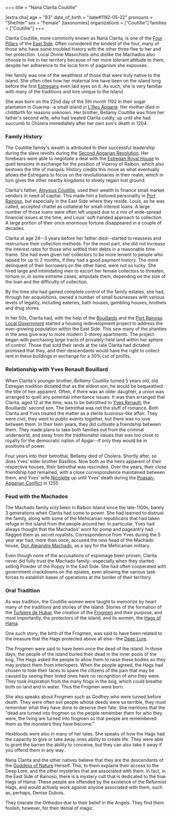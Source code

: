 +++
title = "Nana Clarita Coutillie"

[extra.cha]
age = "83"
date_of_birth = "date#1192-05-22"
pronouns = "She/Her"
sex = "Female"
[taxonomies]
organizations = ["Coutillie"]
families = ["Coutillie"]
+++

Clarita Coutillie, more commonly known as Nana Clarita, is one of the [Four Pillars](@/organizations/four-pillars-of-the-east-side.md) of the [East Side](@/locations/port-rainoso.md#east-side). Often considered the kindest of the four, many of those who have some troubled history with the other three flee to her and her protection. Local Divine Masochists who dislike the Machados also choose to live in her territory because of her more tolerant attitude to them, despite her adherence to the local form of paganism she espouses.  

Her family was one of the wealthiest of those that were truly native to the island. She often cites how her maternal line have been on the island long before the first [Estregans](@/ethnicities/estregan.md) even laid eyes on it. As such, she is very familiar with many of the traditions and lore unique to the Island.

She was born on the 22nd day of the 5th month 1192 in their sugar plantation in Guarma--a small island in [L'Illes Apgarie](@/locations/l-illes-apgarie.md). Her mother died in childbirth for reasons unknown. Her brother, Bellamy Coutillie was from her father's second wife, who had treated Clarita coldly, up until she had succumb to Cholera immediately after her own son's death in 1204.

### Family History  

The Coutillie family's wealth is attributed to their successful leadership during the slave revolts during the [Second Apgarian Revolution](@events/second-apgarian-revolution.md). Her forebears were able to negotiate a deal with the [Estregan Royal House](@/organizations/royal-house-of-estrega.md) to quell tensions in exchange for the position of Viceroy of Raibon, which also bestows the title of marquis. History credits this move as what eventually allows the Estregans to focus on the revolutionaries in their realm, which in turn gives the other nearby kingdoms to slowly regain lost ground.

Clarita's father, [Aloysius Coutillie](@/characters/aloysius-coutillie.md), used their wealth to finance small market vendors in need of capital. This made him a beloved personality in [Port Rainoso](@/locations/port-rainoso.md), but especially in the East Side where they reside. Louis, as he was called, accepted chattel as collateral for small-interest loans. A large number of those loans were often left unpaid due to a mix of wide-spread financial issues at the time, and Louis' soft-handed approach to collection. A large portion of their once enormous fortune disappeared in a couple of decades. 

Clarita at age 24--3 years before her father died--started to reassess and restructure their collection methods. For the most part, she did not increase the interest rates for those who settled their debts in a reasonable time frame. She had even given her collectors to be more lenient to people who lapsed for up to 2 months, if they had a good payment history. The more delinquent of their borrowers on the other hand, were not so lucky. She hired large and intimidating men to escort her female collectors to threaten, torture or, in some extreme cases, amputate them, depending on the size of the loan and the difficulty of collection.

By the time she had gained complete control of the family estates, she had, through her acquisitions, owned a number of small businesses with various levels of legality, including eateries, bath houses, gambling houses, brothels and drug stores.

In her 50s, Clarita had, with the help of the [Bouillards](@/families/bouillard/index.md) and the [Port Rainoso Local Government](@/organizations/port-rainoso-local-government.md) started a housing redevelopment project to address the ever-growing population within the East Side. This saw many of the shanties in the area give way to more modern 3-storey apartments. The project began with purchasing large tracts of privately-held land within her sphere of control. Those that sold their lands at the rate Clarita had dictated promised that they, and their descendants would have the right to collect rent in these buildings in exchange for a 30% cut of profits. 

### Relationship with Yves Renault Bouillard

When Clarita's younger brother, *Bellamy Coutillie* turned 5 years old, old Estregan tradition dictated that as the eldest son, he would be bequeathed the title of heir apparent. Often, if there was an older daughter, a union was arranged to quell any potential inheritance issues. It was then arranged that Clarita, aged 12 at the time, was to be betrothed to [Yves Renault]("@/characters/yves-renault-bouillard.md), the Bouillards' second son. The betrothal was not the stuff of romance. Both Clarita and Yves treated the matter as a sterile business-like affair. They were civil, they went to public events together, but there was no love between them. In their teen years, they did cultivate a friendship between them. They made plans to take both families out from the criminal underworld, and away from the traditionalist values that was too close to royalty for the democratic nation of Apgar--if only they would be in positions of power.

Four years into their betrothal, Bellamy died of Cholera. Shortly after, so does Yves' elder brother Basillios. Now both as the heirs apparent of their respective houses, their betrothal was rescinded. Over the years, their close friendship had remained, with a close correspondence maintained between them, and Yves' wife [Nicolette](@/characters/nicolette-bouillard.md) up until Yves' death during the [Poasan-Apgarian Conflict](@/events/poasan-apgarian-conflict/_index.md) in 1255

### Feud with the Machados

The Machado family only been in Raibon Island since the late-1100s, barely 3 generations when Clarita had come to power. She had learned to distrust the family, along with some of the Mehicanian republicans that had taken refuge in the island from the people around her. In particular, Yves had always thought that the Machados' wont for pomp and pageantry had flagged them as secret royalists. Correspondence from Yves during the 5 year war had, more than once, accused the new head of the Machado house, [Don Alejandro Machado](@/characters/don-alejandro-machado.md), as a spy for the Mehicanian military.

Even though none of the accusations of espionage been proven, Clarita never did fully trust the Machado family--especially when they started selling Powder of the Poppy in the East Side. She had often cooperated with government crackdowns on the opiates, even allowing the various task forces to establish bases of operations at the border of their territory. 

### Oral Tradition

As was tradition, the Coutillie women were taught to memorize by heart many of the traditions and stories of the island. Stories of the formation of the [Turbiere de Hubar](@/locations/turbiere-de-hubar.md), the creation of the [Frogmen](@/species/frogmen.md) and their purpose, and most importantly, the protectors of the island, and its women, the [Hags of Hama](@/organizations/hags-of-hama.md).

One such story, the birth of the Frogmen, was said to have been related to the treasure that the Hags protected above all else--the [Deep Lore](@/characters/deep-lore.md). 

The Frogmen were said to have been once the dead of the island. In those days, the people of the island buried their dead in the inner pools of the bog. The Hags asked the people to allow them to raise these bodies so they may protect them from interlopers. When the people agreed, the Hags had chosen to hide their faces to spare the citizens of the pain that may be caused by seeing their loved ones have no recognition of who they were. They took inspiration from the many frogs in the bog, which could breathe both on land and in water. Thus the Frogmen were born.  

She also speaks about Frogmen such as Godfrey who were turned before death. They were often evil people whose deeds were so terrible, they must remember what they have done to deserve their fate. She mentions that the "dead are turned into frogmen so the people remember them for who they were, the living are turned into frogmen so that people are remembered them as the monsters they have become."

Hexbloods were also in many of her tales. She speaks of how the Hags had the capacity to give or take away ones ability to create life. They were able to grant the barren the ability to conceive, but they can also take it away if you offend them in any way.

Nana Clarita and the other natives believe that they are the descendants of the [Goddess of Nature](@/religions/paganism/apgarian/_index.md) Herself. This, to them explains their access to the Deep Lore, and the other mysteries that are associated with them. In fact, in the East Side of Rainoso, there is a mystery cult that is dedicated to the true Hags of Hama. These people are offended by the existence of the Reformist Hags, and would actively work against anyone associated with them, such as, perhaps, Denise Dubois.

They tolerate the Orthodox due to their belief in the Angels. They find them foolish, however, for their denial of magic.

